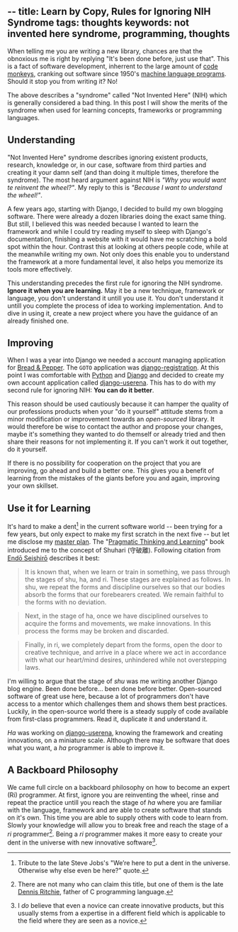--
title: Learn by Copy, Rules for Ignoring NIH Syndrome
tags: thoughts
keywords: not invented here syndrome, programming, thoughts
--

When telling me you are writing a new library, chances are that the obnoxious me is right by replying "It's been done before, just use that". This is a fact of software development, inherrent to the large amount of [code monkeys], cranking out software since 1950's [machine language programs]. Should it stop you from writing it? No! 

The above describes a "syndrome" called "Not Invented Here" (NIH) which is generally considered a bad thing. In this post I will show the merits of the syndrome when used for learning concepts, frameworks or programming languages.

## Understanding

"Not Invented Here" syndrome describes ignoring existent products, research, knowledge or, in our case, software from third parties and creating it your damn self (and than doing it multiple times, therefore the syndrome). The most heard argument against NIH is _"Why you would want te reinvent the wheel?"_. My reply to this is _"Because I want to understand the wheel!"_.

A few years ago, starting with Django, I decided to build my own blogging software. There were already a dozen libraries doing the exact same thing. But still, I believed this was needed because I wanted to learn the framework and while I could try reading myself to sleep with Django's documentation, finishing a website with it would have me scratching a bold spot within the hour. Contrast this at looking at others people code, while at the meanwhile writing my own. Not only does this enable you to understand the framework at a more fundamental level, it also helps you memorize its tools more effectively.

This understanding precedes the first rule for ignoring the NIH syndrome. __Ignore it when you are learning.__ May it be a new technique, framework or language, you don't understand it untill you use it. You don't understand it untill you complete the process of idea to working implementation. And to dive in using it, create a new project where you have the guidance of an already finished one.

## Improving

When I was a year into Django we needed a account managing application for [Bread & Pepper]. The ``GOTO`` application was [django-registration]. At this point I was comfortable with [Python] and [Django] and decided to create my own account application called [django-userena]. This has to do with my second rule for ignoring NIH: **You can do it better**.

This reason should be used cautiously because it can hamper the quality of our professions products when your "do it yourself" attitude stems from a minor modification or improvement towards an _open-sourced_ library. It would therefore be wise to contact the author and propose your changes, maybe it's something they wanted to do themself or already tried and then share their reasons for not implementing it. If you can't work it out together, do it yourself.

If there is no possibility for cooperation on the project that you are improving, go ahead and build a better one. This gives you a benefit of learning from the mistakes of the giants before you and again, improving your own skillset.

## Use it for Learning

It's hard to make a dent[^1] in the current software world -- been trying for a few years, but only expect to make my first scratch in the next five -- but let me disclose my [master plan]. The "[Pragmatic Thinking and Learning]" book introduced me to the concept of Shuhari (守破離). Following citation from [Endō Seishirō] describes it best:

> It is known that, when we learn or train in something, we pass through the stages of shu, ha, and ri. These stages are explained as follows. In shu, we repeat the forms and discipline ourselves so that our bodies absorb the forms that our forebearers created. We remain faithful to the forms with no deviation. 

> Next, in the stage of ha, once we have disciplined ourselves to acquire the forms and movements, we make innovations. In this process the forms may be broken and discarded. 

> Finally, in ri, we completely depart from the forms, open the door to creative technique, and arrive in a place where we act in accordance with what our heart/mind desires, unhindered while not overstepping laws. 

I'm willing to argue that the stage of _shu_ was me writing another Django blog engine. Been done before... been done before better. Open-sourced software of great use here, because a lot of programmers don't have access to a mentor which challenges them and shows them best practices. Luckily, in the open-source world there is a steady supply of code available from first-class programmers. Read it, duplicate it and understand it.

_Ha_ was working on [django-userena], knowing the framework and creating innovations, on a miniature scale. Although there may be software that does what you want, a _ha_ programmer is able to improve it.

## A Backboard Philosophy

We came full circle on a backboard philosophy on how to become an expert (Ri) programmer. At first, ignore you are reinventing the wheel, rinse and repeat the practice untill you reach the stage of _ha_ where you are familiar with the language, framework and are able to create software that stands on it's own. This time you are able to supply others with code to learn from. Slowly your knowledge will allow you to break free and reach the stage of a _ri_ programmer[^2]. Being a _ri_ programmer makes it more easy to create your dent in the universe with new innovative software[^3].

[^1]: Tribute to the late Steve Jobs's "We’re here to put a dent in the universe. Otherwise why else even be here?" quote.
[^2]: There are not many who can claim this title, but one of them is the late [Dennis Ritchie], father of C programming language.
[^3]: I _do_ believe that even a novice can create innovative products, but this usually stems from a expertise in a different field which is applicable to the field where they are seen as a novice.

[code monkeys]: http://en.wikipedia.org/wiki/Infinite_monkey_theorem "Wikipedia page about the infinite monkey theorem"
[machine language programs]: http://en.wikipedia.org/wiki/Machine_code "Wikipedia Page about Machine code"
[programming master]: http://zedshaw.com/essays/master_and_expert.html "Zed Shaw's article on becoming a programming master"

[Bread & Pepper]: http://breadandpepper.com "Bread & Pepper Homepage"
[django-registration]: https://bitbucket.org/ubernostrum/django-registration/ "Bitbucket Repository of django-registration"
[Python]: http://www.python.org/ "Python Programming Language homepage"
[Django]: https://www.djangoproject.com/ "Django project homepage"
[django-userena]: https://github.com/bread-and-pepper/django-userena "Github repository of django-userena"
[Pragmatic Thinking and Learning]: http://www.amazon.com/dp/1934356050/?tag=wunki-20 "Pragmatic Thinking and Learning on Amazon"
[master plan]: http://www.youtube.com/watch?v=PPfuDCbhu3c "Video clip of YZ with Thinking of a master plan"
[Endō Seishirō]: http://en.wikipedia.org/wiki/Seishiro_Endo "Wikipedia page about Endō Seishirō"

[Dennis Ritchie]: http://en.wikipedia.org/wiki/Dennis_Ritchie "Wikipedia on Dennis Ritchie, may he rest in peace"
[building Snugio]: /posts/2011-09-23-learning-haskell-by-building-snugio.html "Learning Haskell by Building Snugio"
[webmachine]: https://github.com/basho/webmachine "Github page of webmachine from Basho"